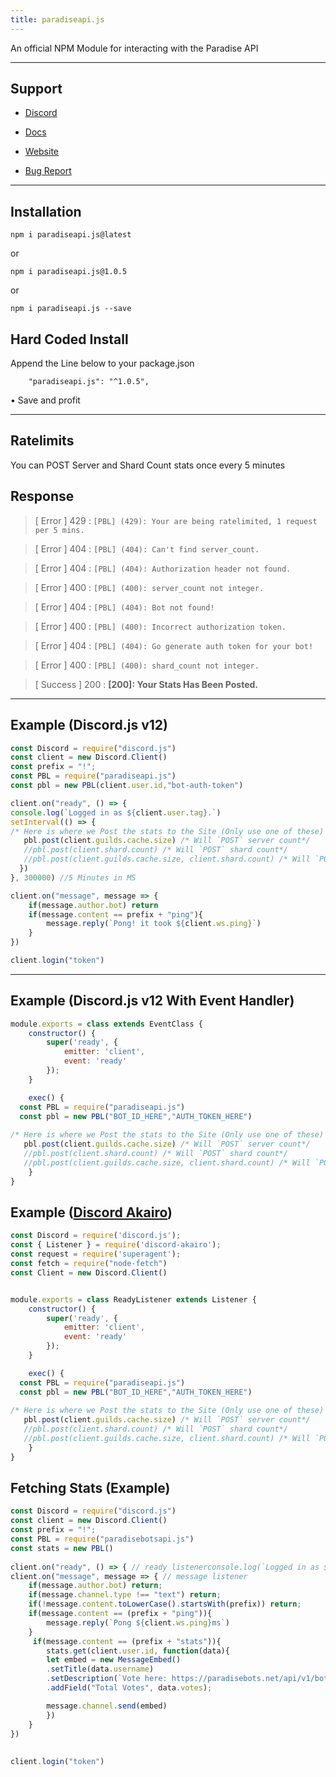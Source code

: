 ```yaml
---
title: paradiseapi.js
---
```


An official NPM Module for interacting with the  Paradise API

---

## Support

* [Discord](https://paradisebots.net/join)

* [Docs](https://docs.paradisebots.net/internal)

* [Website](https://paradisebots.net)

* [Bug Report](https://paradisebots.net/bug)

---

## Installation
`npm i paradiseapi.js@latest`

or

`npm i paradiseapi.js@1.0.5`

or

`npm i paradiseapi.js --save`

## Hard Coded Install
Append the Line below to your package.json
```
    "paradiseapi.js": "^1.0.5",
```

• Save and profit

---

## Ratelimits
You can POST Server and Shard Count stats once every 5 minutes

## Response

> [ Error ] 429 : `[PBL] (429): Your are being ratelimited, 1 request per 5 mins.`

> [ Error ] 404 : `[PBL] (404): Can't find server_count.`

> [ Error ] 404 : `[PBL] (404): Authorization header not found.`

> [ Error ] 400 : `[PBL] (400): server_count not integer.`

> [ Error ] 404 : `[PBL] (404): Bot not found!`

> [ Error ] 400 : `[PBL] (400): Incorrect authorization token.`

> [ Error ] 404 : `[PBL] (404): Go generate auth token for your bot!`

> [ Error ] 400 : `[PBL] (400): shard_count not integer.`


> [ Success ] 200 : **[200]: Your Stats Has Been Posted.**

---

## Example (Discord.js v12)
```js
const Discord = require("discord.js")
const client = new Discord.Client()
const prefix = "!";
const PBL = require("paradiseapi.js")
const pbl = new PBL(client.user.id,"bot-auth-token")

client.on("ready", () => {
console.log(`Logged in as ${client.user.tag}.`)
setInterval(() => {
/* Here is where we Post the stats to the Site (Only use one of these) */
   pbl.post(client.guilds.cache.size) /* Will `POST` server count*/
   //pbl.post(client.shard.count) /* Will `POST` shard count*/
   //pbl.post(client.guilds.cache.size, client.shard.count) /* Will `POST` server and shard count*/
  })
}, 300000) //5 Minutes in MS

client.on("message", message => {
    if(message.author.bot) return
    if(message.content == prefix + "ping"){
        message.reply(`Pong! it took ${client.ws.ping}`)
    }
})

client.login("token")

```

---

## Example (Discord.js v12 With Event Handler)
```js
module.exports = class extends EventClass {
    constructor() {
        super('ready', {
            emitter: 'client',
            event: 'ready'
        });
    }

    exec() {
  const PBL = require("paradiseapi.js")
  const pbl = new PBL("BOT_ID_HERE","AUTH_TOKEN_HERE")
  
/* Here is where we Post the stats to the Site (Only use one of these) */
   pbl.post(client.guilds.cache.size) /* Will `POST` server count*/
   //pbl.post(client.shard.count) /* Will `POST` shard count*/
   //pbl.post(client.guilds.cache.size, client.shard.count) /* Will `POST` server and shard count*/
    }
}
```

## Example ([Discord Akairo](https://www.npmjs.com/package/discord-akairo))
```js
const Discord = require('discord.js');
const { Listener } = require('discord-akairo');
const request = require('superagent');
const fetch = require("node-fetch")
const Client = new Discord.Client()


module.exports = class ReadyListener extends Listener {
    constructor() {
        super('ready', {
            emitter: 'client',
            event: 'ready'
        });
    }

    exec() {
  const PBL = require("paradiseapi.js")
  const pbl = new PBL("BOT_ID_HERE","AUTH_TOKEN_HERE")
  
/* Here is where we Post the stats to the Site (Only use one of these) */
   pbl.post(client.guilds.cache.size) /* Will `POST` server count*/
   //pbl.post(client.shard.count) /* Will `POST` shard count*/
   //pbl.post(client.guilds.cache.size, client.shard.count) /* Will `POST` server and shard count*/
    }
}
```

## Fetching Stats (Example)
```js
const Discord = require("discord.js")
const client = new Discord.Client()
const prefix = "!";
const PBL = require("paradisebotsapi.js")
const stats = new PBL()
 
client.on("ready", () => { // ready listenerconsole.log(`Logged in as ${client.user.tag}`)}) 
client.on("message", message => { // message listener
    if(message.author.bot) return;
    if(message.channel.type !== "text") return;
    if(!message.content.toLowerCase().startsWith(prefix)) return;
    if(message.content == (prefix + "ping")){
        message.reply(`Pong ${client.ws.ping}ms`)
    }
     if(message.content == (prefix + "stats")){
        stats.get(client.user.id, function(data){
        let embed = new MessageEmbed()
        .setTitle(data.username)
        .setDescription(`Vote here: https://paradisebots.net/api/v1/bots/${client.user.id}`)
        .addField("Total Votes", data.votes);

        message.channel.send(embed)
        })
    }
})
 
 
client.login("token")
```

